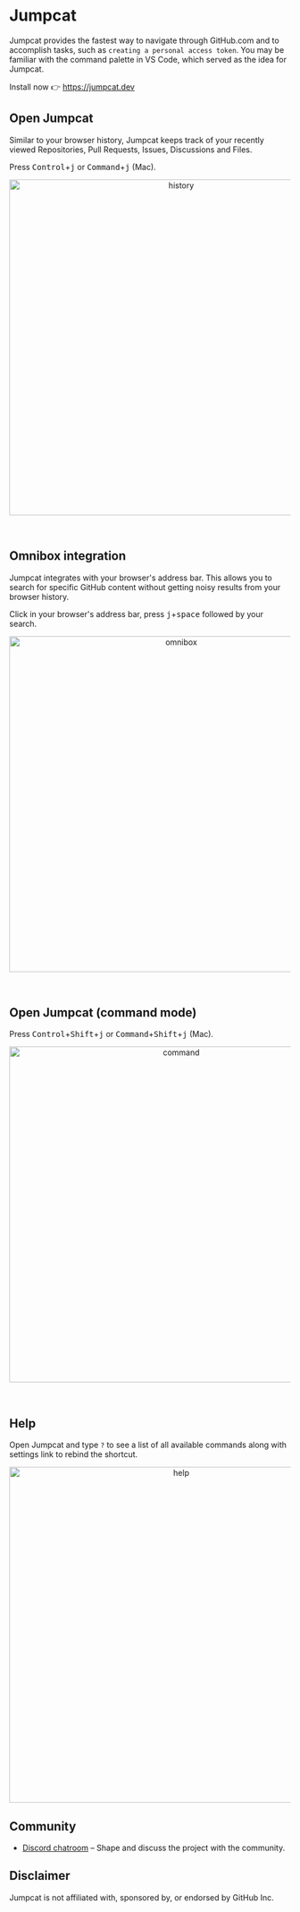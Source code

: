 # Jumpcat

Jumpcat provides the fastest way to navigate through GitHub.com and to accomplish tasks, such as `creating a personal access token`. You may be familiar with the command palette in VS Code, which served as the idea for Jumpcat.

Install now 👉 https://jumpcat.dev

## Open Jumpcat

Similar to your browser history, Jumpcat keeps track of your recently viewed Repositories, Pull Requests, Issues, Discussions and Files. 

Press <kbd>Control</kbd>+<kbd>j</kbd> or <kbd>Command</kbd>+<kbd>j</kbd> (Mac).

<p align="center">
<img src="https://user-images.githubusercontent.com/1393946/138471368-f3a56769-9604-4f47-8abc-deed789de8aa.png" alt="history" width="600" />
</p>
<br/>

## Omnibox integration

Jumpcat integrates with your browser's address bar. This allows you to search for specific GitHub content without getting noisy results from your browser history.

Click in your browser's address bar, press <kbd>j</kbd>+<kbd>space</kbd> followed by your search.

<p align="center">
<img src="https://user-images.githubusercontent.com/1393946/138471362-3e8d6a1b-244e-46d0-a8a4-5d76961b9828.png" alt="omnibox" width="600" />
</p>
<br/>

## Open Jumpcat (command mode)

Press <kbd>Control</kbd>+<kbd>Shift</kbd>+<kbd>j</kbd> or <kbd>Command</kbd>+<kbd>Shift</kbd>+<kbd>j</kbd> (Mac).

<p align="center">
<img src="https://user-images.githubusercontent.com/1393946/138471364-6fe6bc3b-1ae1-4637-b84d-610fa79e301f.png" alt="command" width="600" />
</p>
<br/>

## Help

Open Jumpcat and type `?` to see a list of all available commands along with settings link to rebind the shortcut. 

<p align="center">
<img src="https://user-images.githubusercontent.com/1393946/138471352-c318d6fd-5a55-4238-8554-37ba5e9e60a4.png" alt="help" width="600" />
</p>

## Community

- [Discord chatroom](https://discord.gg/hhnPZDqT3h) – Shape and discuss the project with the community.

## Disclaimer

Jumpcat is not affiliated with, sponsored by, or endorsed by GitHub Inc.
